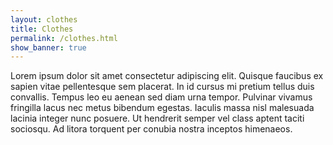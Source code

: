```yaml
---
layout: clothes
title: Clothes
permalink: /clothes.html
show_banner: true
---
```


Lorem ipsum dolor sit amet consectetur adipiscing elit. Quisque faucibus ex sapien vitae pellentesque sem placerat. In id cursus mi pretium tellus duis convallis. Tempus leo eu aenean sed diam urna tempor. Pulvinar vivamus fringilla lacus nec metus bibendum egestas. Iaculis massa nisl malesuada lacinia integer nunc posuere. Ut hendrerit semper vel class aptent taciti sociosqu. Ad litora torquent per conubia nostra inceptos himenaeos.
